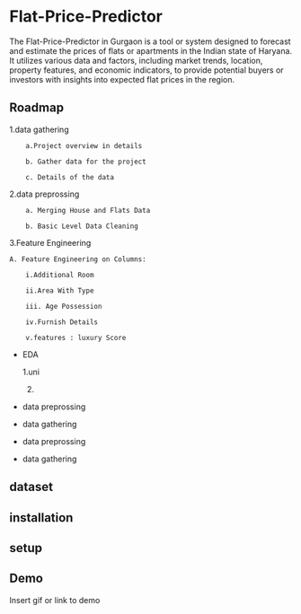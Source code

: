 # Flat-Price-Predictor

The Flat-Price-Predictor in Gurgaon is a tool or system designed to forecast and estimate the prices of flats or apartments in the Indian state of Haryana. It utilizes various data and factors, including market trends, location, property features, and economic indicators, to provide potential buyers or investors with insights into expected flat prices in the region.


## Roadmap

1.data gathering 

        a.Project overview in details

        b. Gather data for the project

        c. Details of the data
2.data preprossing 

        a. Merging House and Flats Data

        b. Basic Level Data Cleaning

3.Feature Engineering

    A. Feature Engineering on Columns:

        i.Additional Room

        ii.Area With Type

        iii. Age Possession

        iv.Furnish Details

        v.features : luxury Score

        

- EDA

    1.uni
    
    2.

- data preprossing

- data gathering 

- data preprossing 

- data gathering 




## dataset
## installation 
## setup
## Demo

Insert gif or link to demo

